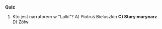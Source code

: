  **Quiz**

1. Kto jest narratorem w "Lalki"?
   A) Piotruś Bieluszkin
   **C) Stary marynarz**
   D) Żółw
